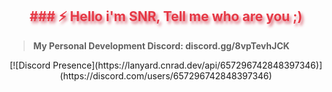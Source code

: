 <h2 align="center" style="color:#e63946;text-shadow: 3px 4px 4px rgba(205, 50, 70, 0.7);"> ### ⚡ Hello i'm SNR, Tell me who are you ;) </h2>

> **My Personal Development Discord: discord.gg/8vpTevhJCK**

<div align="center">
[![Discord Presence](https://lanyard.cnrad.dev/api/657296742848397346)](https://discord.com/users/657296742848397346)
</div>
